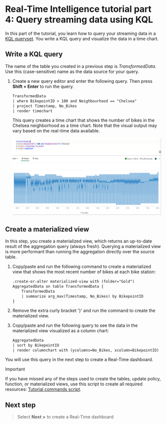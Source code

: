 # Real-Time Intelligence tutorial part 4: Query streaming data using KQL

In this part of the tutorial, you learn how to query your streaming data in a [KQL queryset](https://learn.microsoft.com/en-us/fabric/real-time-intelligence/create-query-set). You write a KQL query and visualize the data in a time chart.

## Write a KQL query

The name of the table you created in a previous step is _TransformedData_. Use this (case-sensitive) name as the data source for your query.

1. Create a new query editor and enter the following query. Then press **Shift + Enter** to run the query.

     ```kusto
    TransformedData
    | where BikepointID > 100 and Neighbourhood == "Chelsea"
    | project Timestamp, No_Bikes
    | render timechart
    ```

    This query creates a time chart that shows the number of bikes in the Chelsea neighborhood as a time chart. Note that the visual output may vary based on the real-time data available.

    ![Screenshot showing the source deactivated in Real-Time Intelligence.](media/bikes-timechart.png)

## Create a materialized view

In this step, you create a materialized view, which returns an up-to-date result of the aggregation query (always fresh). Querying a materialized view is more performant than running the aggregation directly over the source table.

1. Copy/paste and run the following command to create a materialized view that shows the most recent number of bikes at each bike station:

    ``` kusto
    .create-or-alter materialized-view with (folder="Gold") AggregatedData on table TransformedData {
        TransformedData
        | summarize arg_max(Timestamp, No_Bikes) by BikepointID
    }
    ```

2. Remove the extra curly bracket '}' and run the command to create the materialized view.
3. Copy/paste and run the following query to see the data in the materialized view visualized as a column chart:

    ```kusto
    AggregatedData
    | sort by BikepointID
    | render columnchart with (ycolumns=No_Bikes, xcolumn=BikepointID)
    ```

You will use this query in the next step to create a Real-Time dashboard.

> [!IMPORTANT]
> If you have missed any of the steps used to create the tables, update policy, function, or materialized views, use this script to create all required resources: [Tutorial commands script](https://github.com/microsoft/fabric-samples/blob/main/docs-samples/real-time-intelligence/tutorial-commands-script.kql).

## Next step

> Select **Next >** to create a Real-Time dashboard
